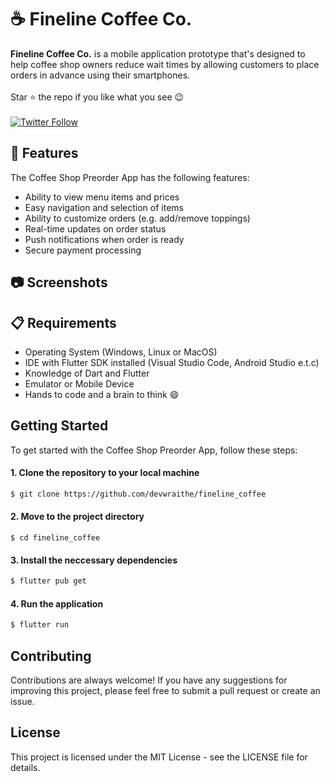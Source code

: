 # :coffee: Fineline Coffee Co.

**Fineline Coffee Co.** is a mobile application prototype that's designed to help coffee shop owners reduce wait times by allowing customers to place orders in advance using their smartphones.
<br/><br/>
Star :star: the repo if you like what you see :wink:
<br/><br/>
[![Twitter Follow](https://img.shields.io/twitter/follow/devwraithe.svg?style=social)](https://twitter.com/devwraithe)

## :stars: Features

The Coffee Shop Preorder App has the following features:

- Ability to view menu items and prices
- Easy navigation and selection of items
- Ability to customize orders (e.g. add/remove toppings)
- Real-time updates on order status
- Push notifications when order is ready
- Secure payment processing

## :camera: Screenshots

## :clipboard: Requirements

- Operating System (Windows, Linux or MacOS)
- IDE with Flutter SDK installed (Visual Studio Code, Android Studio e.t.c)
- Knowledge of Dart and Flutter
- Emulator or Mobile Device
- Hands to code and a brain to think :smile:

## Getting Started

To get started with the Coffee Shop Preorder App, follow these steps:

#### 1. Clone the repository to your local machine

```sh
$ git clone https://github.com/devwraithe/fineline_coffee
```

#### 2. Move to the project directory

```
$ cd fineline_coffee
```

#### 3. Install the neccessary dependencies

```sh
$ flutter pub get
```

#### 4. Run the application

```sh
$ flutter run
```

## Contributing
Contributions are always welcome! If you have any suggestions for improving this project, please feel free to submit a pull request or create an issue.

## License
This project is licensed under the MIT License - see the LICENSE file for details.
